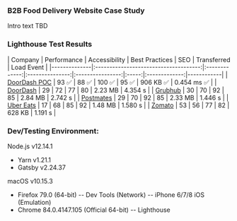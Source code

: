 ### B2B Food Delivery Website Case Study
Intro text TBD

### Lighthouse Test Results
| Company      | Performance | Accessibility | Best Practices | SEO | Transferred | Load Event |
|--------------|:-------------------------------------:|:-------------:|:---------------:|:----------------:|:-----:|:-------------:|------------|
| [DoorDash POC](https://doordash-poc.harrydehal.com) | 93 :white_check_mark:         | 88 :white_check_mark:           | 100 :white_check_mark:           | 95 :white_check_mark:  | 906 KB :white_check_mark:      | 0.454 ms :white_check_mark:   |
| [DoorDash](https://get.doordash.com)            | 29          | 72            | 77             | 80  | 2.23 MB     | 4.354 s    |
| [Grubhub](https://get.grubhub.com)             | 30          | 70            | 92             | 85  | 2.84 MB     | 2.742 s    |
| [Postmates](https://postmates.com/partner)       | 29          | 70            | 92             | 85  | 2.33 MB     | 1.446 s    |
| [Uber Eats](https://www.ubereats.com/restaurant) | 17          | 68            | 85             | 92  | 1.48 MB     | 1.580 s    |
| [Zomato](https://www.zomato.com/business)     | 53          | 56            | 77             | 82  | 628 KB      | 1.191 s    |

### Dev/Testing Environment:
Node.js v12.14.1
- Yarn v1.21.1
- Gatsby v2.24.37

macOS v10.15.3
- Firefox 79.0 (64-bit)
-- Dev Tools (Network)
-- iPhone 6/7/8 iOS (Emulation)
- Chrome 84.0.4147.105 (Official 64-bit)
-- Lighthouse